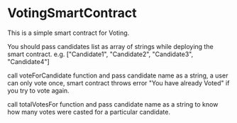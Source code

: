 # VotingSmartContract

This is a simple smart contract for Voting.

You should pass candidates list as array of strings while deploying the smart contract.
e.g. ["Candidate1", "Candidate2", "Candidate3", "Candidate4"]

call voteForCandidate function and pass candidate name as a string, a user can only vote once, smart contract throws error  "You have already Voted" if you 
try to vote again.

call totalVotesFor function and pass candidate name as a string to know how many votes were casted for a particular candidate.


